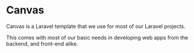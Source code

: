
# Canvas

Canvas is a Laravel template that we use for most of our Laravel projects.

This comes with most of our basic needs in developing web apps from the backend, and front-end alike.